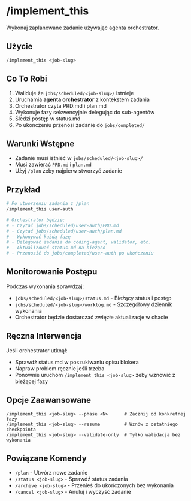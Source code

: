 # /implement_this

Wykonaj zaplanowane zadanie używając agenta orchestrator.

## Użycie
```
/implement_this <job-slug>
```

## Co To Robi

1. Waliduje że `jobs/scheduled/<job-slug>/` istnieje
2. Uruchamia **agenta orchestrator** z kontekstem zadania
3. Orchestrator czyta PRD.md i plan.md
4. Wykonuje fazy sekwencyjnie delegując do sub-agentów
5. Śledzi postęp w status.md
6. Po ukończeniu przenosi zadanie do `jobs/completed/`

## Warunki Wstępne

- Zadanie musi istnieć w `jobs/scheduled/<job-slug>/`
- Musi zawierać `PRD.md` i `plan.md`
- Użyj `/plan` żeby najpierw stworzyć zadanie

## Przykład

```bash
# Po utworzeniu zadania z /plan
/implement_this user-auth

# Orchestrator będzie:
# - Czytać jobs/scheduled/user-auth/PRD.md
# - Czytać jobs/scheduled/user-auth/plan.md
# - Wykonywać każdą fazę
# - Delegować zadania do coding-agent, validator, etc.
# - Aktualizować status.md na bieżąco
# - Przenosić do jobs/completed/user-auth po ukończeniu
```

## Monitorowanie Postępu

Podczas wykonania sprawdzaj:
- `jobs/scheduled/<job-slug>/status.md` - Bieżący status i postęp
- `jobs/scheduled/<job-slug>/worklog.md` - Szczegółowy dziennik wykonania
- Orchestrator będzie dostarczać zwięzłe aktualizacje w chacie

## Ręczna Interwencja

Jeśli orchestrator utknął:
- Sprawdź status.md w poszukiwaniu opisu blokera
- Napraw problem ręcznie jeśli trzeba
- Ponownie uruchom `/implement_this <job-slug>` żeby wznowić z bieżącej fazy

## Opcje Zaawansowane

```
/implement_this <job-slug> --phase <N>      # Zacznij od konkretnej fazy
/implement_this <job-slug> --resume         # Wznów z ostatniego checkpointa
/implement_this <job-slug> --validate-only  # Tylko walidacja bez wykonania
```

## Powiązane Komendy

- `/plan` - Utwórz nowe zadanie
- `/status <job-slug>` - Sprawdź status zadania
- `/archive <job-slug>` - Przenieś do ukończonych bez wykonania
- `/cancel <job-slug>` - Anuluj i wyczyść zadanie
